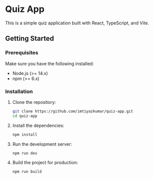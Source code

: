 # Quiz App

This is a simple quiz application built with React, TypeScript, and Vite.

## Getting Started

### Prerequisites

Make sure you have the following installed:

- Node.js (>= 14.x)
- npm (>= 6.x)

### Installation

1. Clone the repository:

    ```bash
    git clone https://github.com/imtiyazkumar/quiz-app.git
    cd quiz-app
    ```

2. Install the dependencies:

    ```bash
    npm install
    ```

3. Run the development server:

    ```bash
    npm run dev
    ```

4. Build the project for production:

    ```bash
    npm run build
    ```

